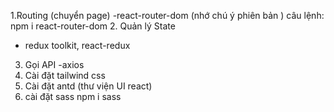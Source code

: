 <!-- Một số thư viện sẽ cài đặt khi bắt đầu 1 dự án -->

1.Routing (chuyển page)
-react-router-dom (nhớ chú ý phiên bản
)
câu lệnh: npm i react-router-dom
2. Quản lý State
- redux toolkit, react-redux
3. Gọi API
-axios 
4. Cài đặt tailwind css
5. Cài đặt antd (thư viện UI react)
6. cài đặt sass
npm i sass

